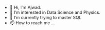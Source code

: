 - 👋 Hi, I’m Ajwad.
- 👀 I’m interested in Data Science and Physics.
- 🌱 I’m currently trying to master SQL 
- 📫 How to reach me ...

<!---
mohammedhussain112/mohammedhussain112 is a ✨ special ✨ repository because its `README.md` (this file) appears on your GitHub profile.
You can click the Preview link to take a look at your changes.
--->
